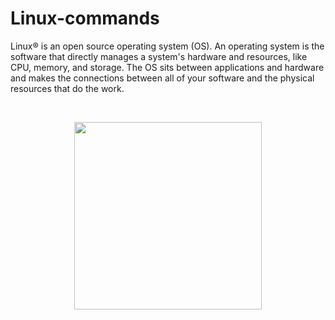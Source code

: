 # Linux-commands
Linux® is an open source operating system (OS). An operating system is the software that directly manages a system's hardware and resources, like CPU, memory, and storage. The OS sits between applications and hardware and makes the connections between all of your software and the physical resources that do the work.

<br>
<p align="center">
<img src="https://user-images.githubusercontent.com/127482974/228032054-8a32cd9c-a5e2-4514-95d3-e8267f0c9f5d.png" width="300" height="auto">
</p>
